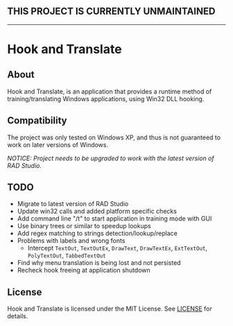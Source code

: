## THIS PROJECT IS CURRENTLY UNMAINTAINED
---
# Hook and Translate

## About

Hook and Translate, is an application that provides a runtime method of training/translating Windows applications, using Win32 DLL hooking.

## Compatibility

The project was only tested on Windows XP, and thus is not guaranteed to work on later versions of Windows.

*NOTICE: Project needs to be upgraded to work with the latest version of RAD Studio.*

## TODO
* Migrate to latest version of RAD Studio
* Update win32 calls and added platform specific checks
* Add command line "/t" to start application in training mode with GUI
* Use binary trees or similar to speedup lookups
* Add regex matching to strings detection/lookup/replace
* Problems with labels and wrong fonts
	* Intercept `TextOut`, `TextOutEx`, `DrawText`, `DrawTextEx`, `ExtTextOut`, `PolyTextOut`, `TabbedTextOut`
* Find why menu translation is being lost and not persisted
* Recheck hook freeing at application shutdown

## License

Hook and Translate is licensed under the MIT License. See [LICENSE](LICENSE.md) for details.
